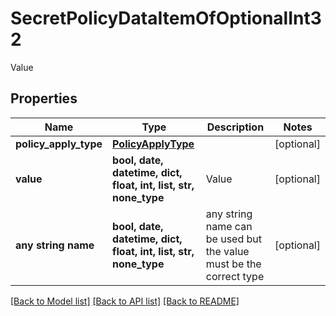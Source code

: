 # SecretPolicyDataItemOfOptionalInt32

Value

## Properties
Name | Type | Description | Notes
------------ | ------------- | ------------- | -------------
**policy_apply_type** | [**PolicyApplyType**](PolicyApplyType.md) |  | [optional] 
**value** | **bool, date, datetime, dict, float, int, list, str, none_type** | Value | [optional] 
**any string name** | **bool, date, datetime, dict, float, int, list, str, none_type** | any string name can be used but the value must be the correct type | [optional]

[[Back to Model list]](../README.md#documentation-for-models) [[Back to API list]](../README.md#documentation-for-api-endpoints) [[Back to README]](../README.md)


